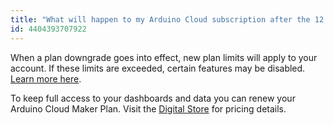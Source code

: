 ```yaml
---
title: "What will happen to my Arduino Cloud subscription after the 12 months trial period?"
id: 4404393707922
---
```


When a plan downgrade goes into effect, new plan limits will apply to your account. If these limits are exceeded, certain features may be disabled. [Learn more here](https://support.arduino.cc/hc/en-us/articles/4401874212370).

To keep full access to your dashboards and data you can renew your Arduino Cloud Maker Plan. Visit the [Digital Store](https://cloud.arduino.cc/plans) for pricing details.
